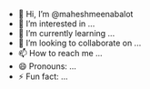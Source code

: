 - 👋 Hi, I’m @maheshmeenabalot
- 👀 I’m interested in ...
- 🌱 I’m currently learning ...
- 💞️ I’m looking to collaborate on ...
- 📫 How to reach me ...
- 😄 Pronouns: ...
- ⚡ Fun fact: ...

<!---
maheshmeenabalot/maheshmeenabalot is a ✨ special ✨ repository because its `README.md` (this file) appears on your GitHub profile.
You can click the Preview link to take a look at your changes.
--->
